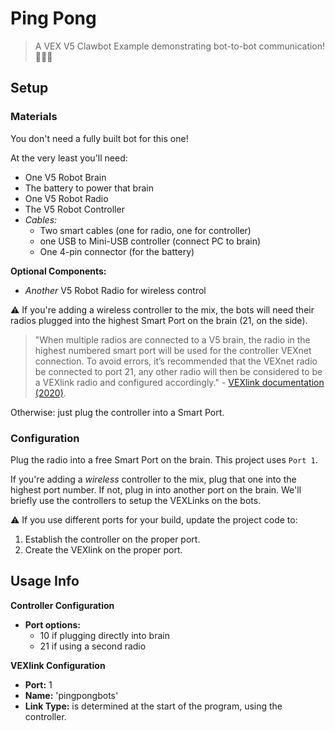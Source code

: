 # Ping Pong

> A VEX V5 Clawbot Example demonstrating bot-to-bot communication! 🤖🛜🤖

## Setup

### Materials

You don't need a fully built bot for this one! 

At the very least you'll need:
- One V5 Robot Brain
- The battery to power that brain
- One V5 Robot Radio
- The V5 Robot Controller
- *Cables:*
    - Two smart cables (one for radio, one for controller)
    - one USB to Mini-USB controller (connect PC to brain)
    - One 4-pin connector (for the battery)

**Optional Components:**
- *Another* V5 Robot Radio for wireless control

⚠️ If you're adding a wireless controller to the mix, the bots will need their radios plugged into the highest Smart Port on the brain (21, on the side).

> "When multiple radios are connected to a V5 brain, the radio in the highest numbered smart port will be used for the controller VEXnet connection. To avoid errors, it’s recommended that the VEXnet radio be connected to port 21, any other radio will then be considered to be a VEXlink radio and configured accordingly." - [VEXlink documentation (2020)](https://www.vexforum.com/t/vexlink-documentaton/84538).

Otherwise: just plug the controller into a Smart Port.

### Configuration

Plug the radio into a free Smart Port on the brain. This project uses `Port 1`.

If you're adding a *wireless* controller to the mix, plug that one into the highest port number. If not, plug in into another port on the brain. We'll briefly use the controllers to setup the VEXLinks on the bots.

⚠️ If you use different ports for your build, update the project code to:
1. Establish the controller on the proper port.
2. Create the VEXlink on the proper port.

## Usage Info

**Controller Configuration**

- **Port options:** 
    - 10 if plugging directly into brain
    - 21 if using a second radio

**VEXlink Configuration**

- **Port:** 1
- **Name:** 'pingpongbots'
- **Link Type:** is determined at the start of the program, using the controller.
